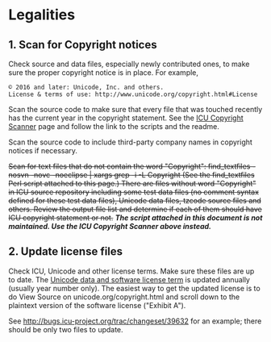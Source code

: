 # Legalities

## 1. Scan for Copyright notices

Check source and data files, especially newly contributed ones, to make sure the
proper copyright notice is in place. For example,

```none
© 2016 and later: Unicode, Inc. and others.
License & terms of use: http://www.unicode.org/copyright.html#License
```

Scan the source code to make sure that every file that was touched recently has
the current year in the copyright statement. See the [ICU Copyright
Scanner](../../../copyright-scan.md) page and follow the link to the scripts and
the readme.

Scan the source code to include third-party company names in copyright notices
if necessary.

~~Scan for text files that do not contain the word "Copyright": find_textfiles
-nosvn -novc -noeclipse | xargs grep -i -L Copyright (See the find_textfiles
Perl script attached to this page.) There are files without word "Copyright" in
ICU source repository including some test data files (no comment syntax defined
for these test data files), Unicode data files, tzcode source files and others.
Review the output file list and determine if each of them should have ICU
copyright statement or not.~~ ***The script attached in this document is not
maintained. Use the ICU Copyright Scanner above instead.***

## 2. Update license files

Check ICU, Unicode and other license terms. Make sure these files are up to
date. The [Unicode data and software license
term](http://www.unicode.org/copyright.html) is updated annually (usually year
number only). The easiest way to get the updated license is to do View Source on
unicode.org/copyright.html and scroll down to the plaintext version of the
software license ("Exhibit A").

See <http://bugs.icu-project.org/trac/changeset/39632> for an example; there
should be only two files to update.

